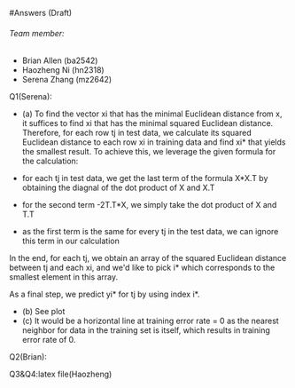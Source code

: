#Answers (Draft)

###### Team member:
- Brian Allen (ba2542)
- Haozheng Ni (hn2318)
- Serena Zhang (mz2642)

Q1(Serena):

* (a) To find the vector xi that has the minimal Euclidean distance from x, it suffices to find xi that has the minimal squared Euclidean distance. Therefore, for each row tj in test data, we calculate its squared Euclidean distance to each row xi in training data and find xi\* that yields the smallest result. To achieve this, we leverage the given formula for the calculation:

 * for each tj in test data, we get the last term of the formula X\*X.T by obtaining the diagnal of the dot product of X and X.T
 * for the second term -2T.T\*X, we simply take the dot product of X and T.T
 * as the first term is the same for every tj in the test data, we can ignore this term in our calculation

In the end, for each tj, we obtain an array of the squared Euclidean distance between tj and each xi, and we'd like to pick i\* which corresponds to the smallest element in this array. 

As a final step, we predict yi\* for tj by using index i*.
* (b) See plot
* (c) It would be a horizontal line at training error rate = 0 as the nearest neighbor for data in the training set is itself, which results in training error rate of 0.

Q2(Brian):

Q3&Q4:latex file(Haozheng)
